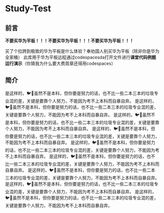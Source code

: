 # Study-Test

## 前言

**不要买华为平板！！！不要买华为平板！！！不要买华为平板！！！**

买了个拉跨到极致的华为平板是什么体验？奉劝国人别买华为平板（除非你是华为全家桶）
此库用于华为平板远程通过codespacesda打开文件进行**课堂代码例题运行演示**（你猜我为什么要大费周章还得用codespaces）


## 简介

是这样的，🐦🧱虽然不是本科，但你要是努力的话，也不比一些二本三本的垃圾专业混的差，关键是要靠个人努力，不能因为考不上本科而自暴自弃。 是这样的，🐦🧱虽然不是本科，但你要是努力的话，也不比一些二本三本的垃圾专业混的差，关键是要靠个人努力，不能因为考不上本科而自暴自弃。 是这样的，🐦🧱虽然不是本科，但你要是努力的话，也不比一些二本三本的垃圾专业混的差，关键是要靠个人努力，不能因为考不上本科而自暴自弃。 是这样的，🐦🧱虽然不是本科，但你要是努力的话，也不比一些二本三本的垃圾专业混的差，关键是要靠个人努力，不能因为考不上本科而自暴自弃。 是这样的，🐦🧱虽然不是本科，但你要是努力的话，也不比一些二本三本的垃圾专业混的差，关键是要靠个人努力，不能因为考不上本科而自暴自弃。 是这样的，🐦🧱虽然不是本科，但你要是努力的话，也不比一些二本三本的垃圾专业混的差，关键是要靠个人努力，不能因为考不上本科而自暴自弃。 是这样的，🐦🧱虽然不是本科，但你要是努力的话，也不比一些二本三本的垃圾专业混的差，关键是要靠个人努力，不能因为考不上本科而自暴自弃。 是这样的，🐦🧱虽然不是本科，但你要是努力的话，也不比一些二本三本的垃圾专业混的差，关键是要靠个人努力，不能因为考不上本科而自暴自弃。 是这样的，🐦🧱虽然不是本科，但你要是努力的话，也不比一些二本三本的垃圾专业混的差，关键是要靠个人努力，不能因为考不上本科而自暴自弃。
